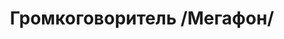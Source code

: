 ---
id: '8'
title: Громкоговоритель /Мегафон/
description: Залог 2000 рублей
price: '250'
order: 8
default_thumbnail_image: image/gromk.jpg
default_original_image: image/gromk_sm.jpg
category: content/category/07specteh.md
featured: true
layout: product
---